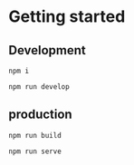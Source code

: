 # Getting started

## Development

```
npm i
```

```
npm run develop
```

## production

```
npm run build
```

```
npm run serve
```
